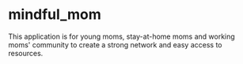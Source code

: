 # mindful_mom
This application is for young moms, stay-at-home moms and  working moms' community to create a strong network and easy access to resources.
